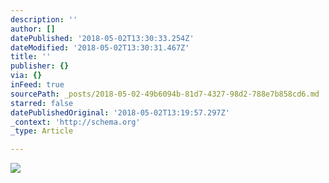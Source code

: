 ```yaml
---
description: ''
author: []
datePublished: '2018-05-02T13:30:33.254Z'
dateModified: '2018-05-02T13:30:31.467Z'
title: ''
publisher: {}
via: {}
inFeed: true
sourcePath: _posts/2018-05-02-49b6094b-81d7-4327-98d2-788e7b858cd6.md
starred: false
datePublishedOriginal: '2018-05-02T13:19:57.297Z'
_context: 'http://schema.org'
_type: Article

---
```

![](https://the-grid-user-content.s3-us-west-2.amazonaws.com/0aecb029-fa5f-416e-8b5f-b5f203ce2457.jpg)
